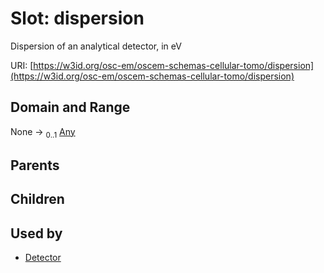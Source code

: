 
# Slot: dispersion

Dispersion of an analytical detector, in eV

URI: [https://w3id.org/osc-em/oscem-schemas-cellular-tomo/dispersion](https://w3id.org/osc-em/oscem-schemas-cellular-tomo/dispersion)


## Domain and Range

None &#8594;  <sub>0..1</sub> [Any](Any.md)

## Parents


## Children


## Used by

 * [Detector](Detector.md)
